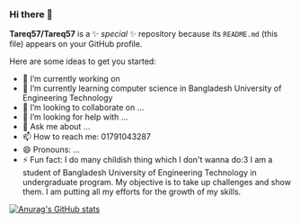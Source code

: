 ### Hi there 👋


**Tareq57/Tareq57** is a ✨ _special_ ✨ repository because its `README.md` (this file) appears on your GitHub profile.

Here are some ideas to get you started:

- 🔭 I’m currently working on 
- 🌱 I’m currently learning computer science in Bangladesh University of Engineering Technology
- 👯 I’m looking to collaborate on ...
- 🤔 I’m looking for help with ...
- 💬 Ask me about ...
- 📫 How to reach me: 01791043287
- 😄 Pronouns: ...
- ⚡ Fun fact: I do many childish thing which I don't wanna do:3
I am a student of Bangladesh University of Engineering Technology in undergraduate program. My objective is to take up challenges and show them. I am putting all my efforts for the growth of my skills.

 
[![Anurag's GitHub stats](https://github-readme-stats.vercel.app/api?username=Tareq57)](https://github.com/anuraghazra/github-readme-stats)
